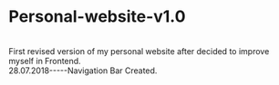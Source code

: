 # Personal-website-v1.0
<br>
First revised version of my personal website after decided to improve myself in Frontend.
<br>
28.07.2018-----Navigation Bar Created.
